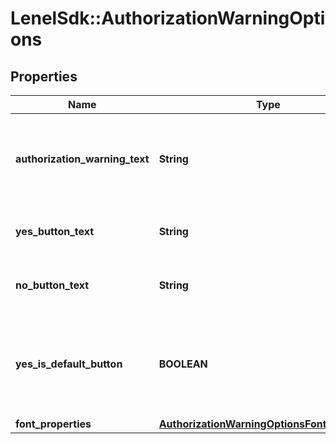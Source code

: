 # LenelSdk::AuthorizationWarningOptions

## Properties
Name | Type | Description | Notes
------------ | ------------- | ------------- | -------------
**authorization_warning_text** | **String** | The authorization warning text to display. Can include HTML hyperlinks. | [optional] 
**yes_button_text** | **String** | The text to display on the Yes button. | [optional] 
**no_button_text** | **String** | The text to display on the No button. | [optional] 
**yes_is_default_button** | **BOOLEAN** | If true, the Yes button should be the default button in the authorization warning dialog. | [optional] 
**font_properties** | [**AuthorizationWarningOptionsFontProperties**](AuthorizationWarningOptionsFontProperties.md) |  | [optional] 

